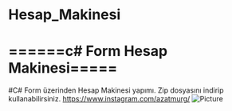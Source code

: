 # Hesap_Makinesi
# ======c# Form Hesap Makinesi=====
#C# Form üzerinden Hesap Makinesi yapımı.
Zip dosyasını indirip kullanabilirsiniz.
https://www.instagram.com/azatmurg/
![Picture](https://user-images.githubusercontent.com/75863129/236577515-db93f649-201c-4e57-81a7-1be81c242338.png)
